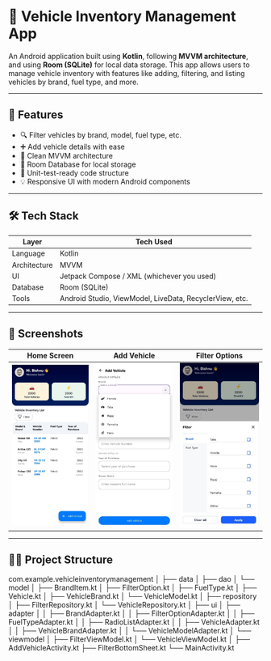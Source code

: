 # 🚗 Vehicle Inventory Management App

An Android application built using **Kotlin**, following **MVVM architecture**, and using **Room (SQLite)** for local data storage. This app allows users to manage vehicle inventory with features like adding, filtering, and listing vehicles by brand, fuel type, and more.

---

## 📱 Features

- 🔍 Filter vehicles by brand, model, fuel type, etc.
- ➕ Add vehicle details with ease
- 🧠 Clean MVVM architecture
- 💾 Room Database for local storage
- 🧪 Unit-test-ready code structure
- 💡 Responsive UI with modern Android components

---

## 🛠️ Tech Stack

| Layer         | Tech Used                           |
|--------------|-------------------------------------|
| Language      | Kotlin                             |
| Architecture  | MVVM                               |
| UI            | Jetpack Compose / XML (whichever you used) |
| Database      | Room (SQLite)                      |
| Tools         | Android Studio, ViewModel, LiveData, RecyclerView, etc. |

---

## 📸 Screenshots

| Home Screen | Add Vehicle | Filter Options |
|-------------|-------------|----------------|
| ![Home Screen](home.jpg) | ![Add Vehicle](add_vehicle.jpg) | ![Filter Options](filter.jpg) |

---

## 🧑‍💻 Project Structure

com.example.vehicleinventorymanagement
│
├── data
│ ├── dao
│ └── model
│ ├── BrandItem.kt
│ ├── FilterOption.kt
│ ├── FuelType.kt
│ ├── Vehicle.kt
│ ├── VehicleBrand.kt
│ └── VehicleModel.kt
│
├── repository
│ ├── FilterRepository.kt
│ └── VehicleRepository.kt
│
├── ui
│ ├── adapter
│ │ ├── BrandAdapter.kt
│ │ ├── FilterOptionAdapter.kt
│ │ ├── FuelTypeAdapter.kt
│ │ ├── RadioListAdapter.kt
│ │ ├── VehicleAdapter.kt
│ │ ├── VehicleBrandAdapter.kt
│ │ └── VehicleModelAdapter.kt
│ └── viewmodel
│ ├── FilterViewModel.kt
│ └── VehicleViewModel.kt
│
├── AddVehicleActivity.kt
├── FilterBottomSheet.kt
└── MainActivity.kt
